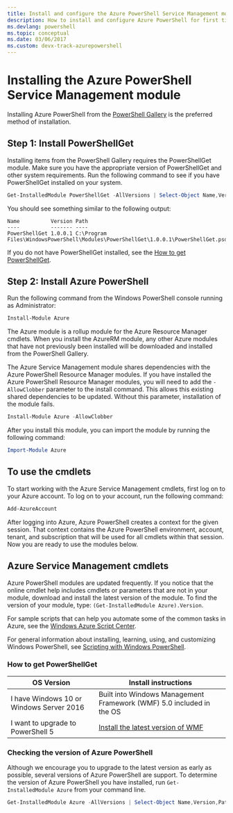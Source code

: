 ```yaml
---
title: Install and configure the Azure PowerShell Service Management module | Microsoft Docs
description: How to install and configure Azure PowerShell for first time use.
ms.devlang: powershell
ms.topic: conceptual
ms.date: 03/06/2017
ms.custom: devx-track-azurepowershell
---
```


# Installing the Azure PowerShell Service Management module

Installing Azure PowerShell from the [PowerShell Gallery](https://www.powershellgallery.com/) is
the preferred method of installation.

## Step 1: Install PowerShellGet

Installing items from the PowerShell Gallery requires the PowerShellGet module. Make sure you have
the appropriate version of PowerShellGet and other system requirements. Run the following command
to see if you have PowerShellGet installed on your system.

```powershell
Get-InstalledModule PowerShellGet -AllVersions | Select-Object Name,Version,Path
```

You should see something similar to the following output:

```output
Name          Version Path
----          ------- ----
PowerShellGet 1.0.0.1 C:\Program Files\WindowsPowerShell\Modules\PowerShellGet\1.0.0.1\PowerShellGet.psd1
```

If you do not have PowerShellGet installed, see the
[How to get PowerShellGet](#how-to-get-powershellget).

## Step 2: Install Azure PowerShell

Run the following command from the Windows PowerShell console running as Administrator:

```powershell
Install-Module Azure
```

The Azure module is a rollup module for the Azure Resource Manager cmdlets. When you install the
AzureRM module, any other Azure modules that have not previously been installed will be
downloaded and installed from the PowerShell Gallery.

The Azure Service Management module shares dependencies with the Azure PowerShell Resource
Manager modules. If you have installed the Azure PowerShell Resource Manager modules, you will need
to add the `-AllowClobber` parameter to the install command. This allows this existing shared
dependencies to be updated. Without this parameter, installation of the module fails.

```powershell
Install-Module Azure -AllowClobber
```

After you install this module, you can import the module by running the following command:

```powershell
Import-Module Azure
```

## To use the cmdlets

To start working with the Azure Service Management cmdlets, first log on to your Azure account. To
log on to your account, run the following command:

```powershell
Add-AzureAccount
```

After logging into Azure, Azure PowerShell creates a context for the given session. That context
contains the Azure PowerShell environment, account, tenant, and subscription that will be used for
all cmdlets within that session. Now you are ready to use the modules below.

## Azure Service Management cmdlets

Azure PowerShell modules are updated frequently. If you notice that the online cmdlet help includes
cmdlets or parameters that are not in your module, download and install the latest version of the
module. To find the version of your module, type: `(Get-InstalledModule Azure).Version`.

For sample scripts that can help you automate some of the common tasks in Azure, see the
[Windows Azure Script Center](https://www.windowsazure.com/documentation/scripts/).

For general information about installing, learning, using, and customizing Windows PowerShell, see
[Scripting with Windows PowerShell](/powershell/scripting/learn/ps101/00-introduction).

### How to get PowerShellGet

|OS Version|Install instructions|
|---|---|
|I have Windows 10 or Windows Server 2016|Built into Windows Management Framework (WMF) 5.0 included in the OS|
|I want to upgrade to PowerShell 5|[Install the latest version of WMF](https://www.microsoft.com/download/details.aspx?id=54616)|

<div id="helpmechoose"/>

### Checking the version of Azure PowerShell

Although we encourage you to upgrade to the latest version as early as possible, several versions
of Azure PowerShell are support. To determine the version of Azure PowerShell you have installed,
run `Get-InstalledModule Azure` from your command line.

```powershell
Get-InstalledModule Azure -AllVersions | Select-Object Name,Version,Path
```
